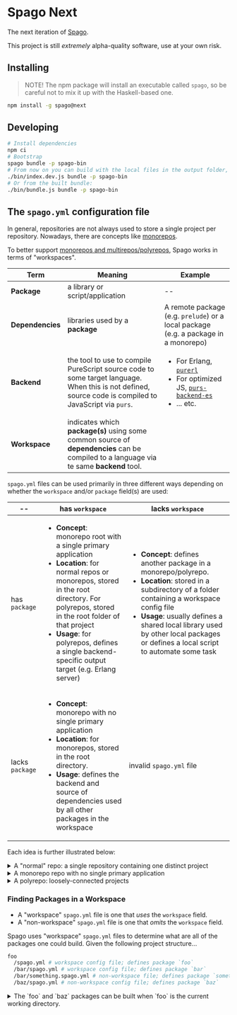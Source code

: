 # Spago Next

The next iteration of [Spago](https://github.com/purescript/spago).

This project is still _extremely_ alpha-quality software, use at your own risk.

## Installing

> NOTE! The npm package will install an executable called `spago`, so be careful not to mix it up with the Haskell-based one.

```bash
npm install -g spago@next
```

## Developing

```bash
# Install dependencies
npm ci
# Bootstrap
spago bundle -p spago-bin
# From now on you can build with the local files in the output folder, e.g.:
./bin/index.dev.js bundle -p spago-bin
# Or from the built bundle:
./bin/bundle.js bundle -p spago-bin
```

## The `spago.yml` configuration file

In general, repositories are not always used to store a single project per repository. Nowadays, there are concepts like [monorepos](https://monorepo.tools/).

To better support [monorepos and multirepos/polyrepos](https://monorepo.tools/), Spago works in terms of "workspaces".

| Term | Meaning | Example |
| - | - | - |
| **Package** | a library or script/application | -- |
| **Dependencies** | libraries used by a **package** | A remote package (e.g. `prelude`) or a local package (e.g. a package in a monorepo) |
| **Backend** | the tool to use to compile PureScript source code to some target language. When this is not defined, source code is compiled to JavaScript via `purs`. | <ul><li>For Erlang, [`purerl`](https://github.com/purerl/purerl)</li><li>For optimized JS, [`purs-backend-es`]()</li><li>... etc.</li></ul> |
| **Workspace** | indicates which **package(s)** using some common source of **dependencies** can be compiled to a language via te same **backend** tool. |

`spago.yml` files can be used primarily in three different ways depending on whether the `workspace` and/or `package` field(s) are used:

| -- | has `workspace` | lacks `workspace` |
| - | - | - |
| has `package` | <ul><li>**Concept**: monorepo root with a single primary application</li><li>**Location**: for normal repos or monorepos, stored in the root directory. For polyrepos, stored in the root folder of that project</li><li>**Usage**: for polyrepos, defines a single backend-specific output target (e.g. Erlang server)</li></ul> | <ul><li>**Concept**: defines another package in a monorepo/polyrepo.</li><li>**Location**: stored in a subdirectory of a folder containing a workspace config file</li><li>**Usage**: usually defines a shared local library used by other local packages or defines a local script to automate some task</li></ul> |
| lacks `package` | <ul><li>**Concept**: monorepo with no single primary application</li><li>**Location**: for monorepos, stored in the root directory.</li><li>**Usage**: defines the backend and source of dependencies used by all other packages in the workspace</li></ul>  | invalid `spago.yml` file |

Each idea is further illustrated below:

<details>
<summary>A "normal" repo: a single repository containing one distinct project</summary>

Given this project structure...
```
root
  /spago.yml
  /src/Main.purs
```

... the `spago.yml` file would look like this:
```yml
package:
  name: my-random-number-game
  dependencies:
    - prelude
    - effect
    - console

workspace:
  package_set:
    registry: 11.10.0
```

In other words, there is only 1 package named `my-random-number-game` for this workspace.

</details>

<details>
<summary>A monorepo repo with no single primary application</summary>

Given this project structure...
```sh
root
  /spago.yml
#  /src/Main.purs # if the repo has a single primary application
  /core
    /spago.yml
    /src/Types.purs
  /lib1
    /spago.yml
    /src/Types.purs
  /script1
    /spago.yml
    /src/Script1/Main.purs
```

... the `spago.yml` files might look like this:

```yml
# root/spago.yml

# if the repo has a single primary application, this is uncommented
#package:
#  name: core
#  dependencies:
#    - prelude

workspace:
  package_set:
    registry: 11.10.0
```

```yml
# core/spago.yml
package:
  name: core
  dependencies:
    - prelude
```

```yml
# lib/spago.yml
package:
  name: lib1
  dependencies:
    - prelude
    - core
```

```yml
# core/spago.yml
package:
  name: app1
  dependencies:
    - prelude
    - core
```

```yml
# core/spago.yml
package:
  name: app2
  dependencies:
    - prelude
    - core
    - lib1
```

</details>


<details>
<summary>A polyrepo: loosely-connected projects</summary>

Given this project structure...
```diff
root
  /erlang
    /spago.yml
    /src/Main.purs
    /scripts
      /spago.yml
      /src/Scripts/Main.purs
  /node
    /spago.yml
    /src/Main.purs
```

... the `spago.yml` files might look like this:

```yml
# root/erlang/spago.yml
package:
  name: erlang-app
  dependencies:
    - prelude

workspace:
  package_set:
    registry: 11.10.0
  backend:
    cmd: purerl
```

```yml
# root/node/spago.yml
package:
  name: node-app
  dependencies:
    - prelude

workspace:
  package_set:
    registry: 11.10.0
  backend:
    cmd: purs-backend-es
```

</details>

### Finding Packages in a Workspace

- A "workspace" `spago.yml` file is one that *uses* the `workspace` field.
- A "non-workspace" `spago.yml` file is one that *omits* the `workspace` field.

Spago uses "workspace" `spago.yml` files to determine what are all of the packages one could build. Given the following project structure...

```sh
foo
  /spago.yml # workspace config file; defines package `foo`
  /bar/spago.yml # workspace config file; defines package `bar`
  /bar/something.spago.yml # non-workspace file; defines package `something`
  /baz/spago.yml # non-workspace config file; defines package `baz`
```

<details>
<summary>The `foo` and `baz` packages can be built when `foo` is the current working directory.</summary>

When ran from the directory `foo`, Spago will search for a "workspace" config file in the current directory. It finds `foo/spago.yml` and sees that it defines the package `foo`. It will then recurse into all subdirectories of `foo`.
- If it finds another "workspace" config file in these subdirectories (e.g. `foo/bar/spago.yml`), it ignores that entire subdirectory. So packages from `foo/bar/spago.yml` and `foo/bar/something/spago.yml` are excluded
- If it finds a "non-workspace" config files (e.g. `foo/baz/spago.yml`), it includes those packages. 

At the end of this process, `foo` and `baz` are the only packages considered.

### `spago.yml` fields and their meaning

```yml
# optional
package:
  # required, String
  name: my-package-name

  # optional, String
  description: "a useful package"

  # required
  dependencies:
    # One of three options
    #   1. just the package
    - packageName
    #   2. the package, using the widest possible vesrion range
    - packageName: "*"
    #   2. the package, using a specified vesrion range
    - packageName: ">=1.1.1 <2.0.0"

# optional
  bundle:
    # optional, Boolean, whether to minify
    minify: true
    # optional, String, the module name to bundle
    module: Main
    # optional, String, the file to which to output
    outfile: "index.js"
    # optional, "node" or "browser"
    platform: "browser"
    # optional, "app" or "module"
    type: "app"

# optional
  run:
    # optional, String, the module that has the `main :: Effect Unit` function
    main: "Main"
    # optional, Array String, args to pass to the program
    execArgs: 
      - "--cli-arg"
      - "foo"

  # optional
  test:
    # required, String, the module that has the `main :: Effect Unit` function
    main: "Test.Main"
    # optional, Array String, args to pass to the program
    execArgs: 
      - "--cli-arg"
      - "foo"
    # required, see `dependencies` above, additional dependencies for the test
    dependencies:
      - foo

  # optional
  publish:
    # required, Version
    version: 1.0.0
    # required, SPDX-license
    license: BSD-3-Clause
    # optional, location
    location:
      githubOwner: owner
      githubRepo: repo

# Optional
workspace:
  # optional
  package_set:
    # either registry address
    # https://raw.githubusercontent.com/purescript/registry/main/package-sets/11.10.0.json
    registry: 11.10.0
    # or package set address
    url: "https://raw.githubusercontent.com/purescript/package-sets/psc-0.15.7-20230207/packages.json"
    # optional hash
    hash: "sha-356: "

  # optional
  extra_packages:
    # either 1) a remote package, which is one of the following
    #   1a. registry version
    - packageName: ">=1.0.0 <2.0.0"
    #   1b. git package
    - packageName:
        # required, the git repo
        git: https://github.com/purescript/registry-dev.git
        # required, branch, commit, or tag
        ref: 68dddd9351f256980454bc2c1d0aea20e4d53fa9
        # Optional, the folder within the repo to use for source globs
        subdir: lib
        # optional, see dependencies above
        dependencies: 
          - foo
    #   1c. legacy package (Haskell spago.dhall)
    - packageName:
        repo: "https://github.com/purescript/purescript-prelude.git"
        version: "v6.0.1"
        dependencies:
          - prelude
          - effect
          - console

    # or 2) a local package
    - packageName: 
        path: "path/to/file"
  
  # optional
  backend:
    # required, string, the name of the backend binary to use
    cmd: "node"
    # optional, Array String
    args:
      - "arg1"
      - "arg2"
      - "arg3"

  # optional
  build_opts:
    # optional, the `purs compile` output directory
    output: "output"
    # optional, Boolean, fail the build if `spago.yml` has redundant/missing packages
    pedantic_packages: false
```

### FAQs

#### Why switch from `spago.dhall` to `spago.yml`?

See `some link here...`.
